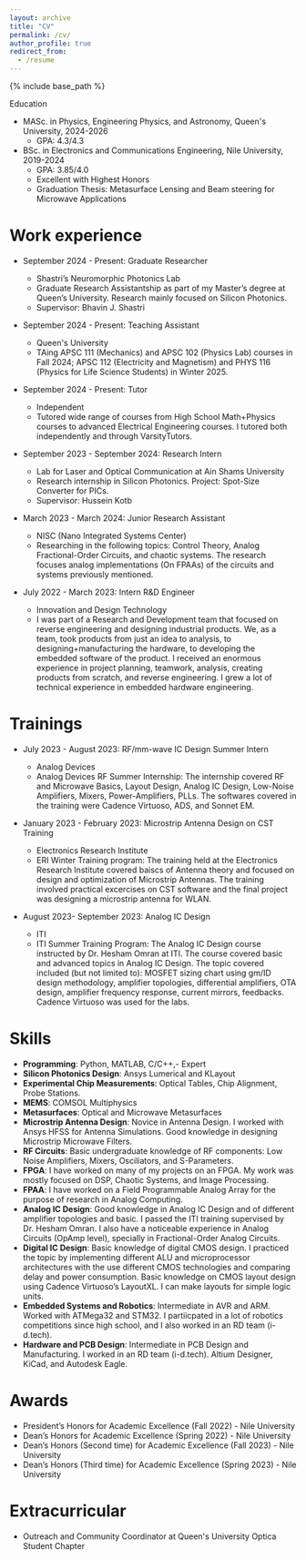 ```yaml
---
layout: archive
title: "CV"
permalink: /cv/
author_profile: true
redirect_from:
  - /resume
---
```


{% include base_path %}

Education

* MASc. in Physics, Engineering Physics, and Astronomy, Queen's University, 2024-2026
  * GPA: 4.3/4.3
* BSc. in Electronics and Communications Engineering, Nile University, 2019-2024
  * GPA: 3.85/4.0
  * Excellent with Highest Honors
  * Graduation Thesis: Metasurface Lensing and Beam steering for Microwave Applications

Work experience
======
* September 2024 - Present: Graduate Researcher
  * Shastri’s Neuromorphic Photonics Lab
  * Graduate Research Assistantship as part of my Master’s degree at Queen’s University. Research mainly focused on Silicon Photonics.
  * Supervisor: Bhavin J. Shastri

* September 2024 - Present: Teaching Assistant
  * Queen's University
  * TAing APSC 111 (Mechanics) and APSC 102 (Physics Lab) courses in Fall 2024; APSC 112 (Electricity and
    Magnetism) and PHYS 116 (Physics for Life Science Students) in Winter 2025.

* September 2024 - Present: Tutor
  * Independent
  * Tutored wide range of courses from High School Math+Physics courses to advanced Electrical Engineering courses. I tutored both independently and through VarsityTutors.

* September 2023 - September 2024: Research Intern
  * Lab for Laser and Optical Communication at Ain Shams University
  * Research internship in Silicon Photonics. Project: Spot-Size Converter for PICs.
  * Supervisor: Hussein Kotb

* March 2023 - March 2024: Junior Research Assistant
  *  NISC (Nano Integrated Systems Center)
  *  Researching in the following topics: Control Theory, Analog Fractional-Order Circuits, and chaotic systems. The research focuses analog implementations (On FPAAs) of the circuits and systems previously mentioned.

* July 2022 - March 2023: Intern R&D Engineer
  * Innovation and Design Technology
  * I was part of a Research and Development team that focused on reverse engineering and designing industrial products. We, as a team, took products from just an idea to analysis, to designing+manufacturing the hardware, to developing the embedded software of the product. I received an enormous experience in project planning, teamwork, analysis, creating products from scratch, and reverse engineering. I grew a lot of technical experience in embedded hardware engineering.

Trainings
======
* July 2023 - August 2023: RF/mm-wave IC Design Summer Intern
  * Analog Devices
  * Analog Devices RF Summer Internship: The internship covered RF and Microwave Basics, Layout Design, Analog IC Design, Low-Noise Amplifiers, Mixers,
 Power-Amplifiers, PLLs. The softwares covered in the training were Cadence Virtuoso, ADS, and Sonnet EM.

* January 2023 - February 2023: Microstrip Antenna Design on CST Training
  * Electronics Research Institute
  * ERI Winter Training program: The training held at the Electronics Research Institute covered baiscs of Antenna theory and focused on design and optimization of Microstrip Antennas. The training involved practical excercises on CST software and the final project was designing a microstrip antenna for WLAN.

* August 2023- September 2023: Analog IC Design
  * ITI
  * ITI Summer Training Program: The Analog IC Design course instructed by Dr. Hesham Omran at ITI. The course covered basic and advanced topics in Analog IC Design. The topic covered included (but not limited to): MOSFET sizing chart using gm/ID design methodology, amplifier topologies, differential amplifiers, OTA design, amplifier frequency response, current mirrors, feedbacks. Cadence Virtuoso was used for the labs.
  
Skills
======
* **Programming**: Python, MATLAB, C/C++,- Expert
* **Silicon Photonics Design**: Ansys Lumerical and KLayout
* **Experimental Chip Measurements**: Optical Tables, Chip Alignment, Probe Stations.
* **MEMS**: COMSOL Multiphysics
* **Metasurfaces**: Optical and Microwave Metasurfaces
* **Microstrip Antenna Design**: Novice in Antenna Design. I worked with Ansys HFSS for Antenna Simulations. Good knowledge in designing Microstrip Microwave Filters.
* **RF Circuits**: Basic undergraduate knowledge of RF components: Low Noise Amplifiers, Mixers, Osciliators, and S-Parameters.
* **FPGA**: I have worked on many of my projects on an FPGA. My work was mostly focused on DSP, Chaotic Systems,
 and Image Processing.
 * **FPAA**: I have worked on a Field Programmable Analog Array for the purpose of research in Analog Computing.
 * **Analog IC Design**: Good knowledge in Analog IC Design and of different amplifier topologies and basic. I passed the ITI training supervised by Dr. Hesham Omran. I also have a noticeable experience in Analog Circuits (OpAmp level), specially in Fractional-Order Analog Circuits.
 * **Digital IC Design**: Basic knowledge of digital CMOS design. I practiced the topic by implementing different ALU and microprocessor architectures with the use different CMOS technologies and comparing delay and power consumption. Basic knowledge on CMOS layout design using Cadence Virtuoso’s LayoutXL. I can make layouts for simple logic units.
 * **Embedded Systems and Robotics**: Intermediate in AVR and ARM. Worked with ATMega32 and STM32. I partiicpated in a lot of robotics competitions since high school, and I also worked in an RD team (i-d.tech).
 *  **Hardware and PCB Design**: Intermediate in PCB Design and Manufacturing. I worked in an RD team (i-d.tech). Altium Designer, KiCad, and Autodesk Eagle.

Awards
======
* President’s Honors for Academic Excellence (Fall 2022) - Nile University
* Dean’s Honors for Academic Excellence (Spring 2022) - Nile University
* Dean’s Honors (Second time) for Academic Excellence (Fall 2023) - Nile University
* Dean’s Honors (Third time) for Academic Excellence (Spring 2023) - Nile University

<!---
Publications
======
  <ul>{% for post in site.publications reversed %}
    {% include archive-single-cv.html %}
  {% endfor %}</ul>
  
Talks
======
  <ul>{% for post in site.talks reversed %}
    {% include archive-single-talk-cv.html  %}
  {% endfor %}</ul>
  
Teaching
======
  <ul>{% for post in site.teaching reversed %}
    {% include archive-single-cv.html %}
  {% endfor %}</ul>
  
-->

Extracurricular
======
* Outreach and Community Coordinator at Queen's University Optica Student Chapter
